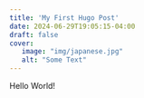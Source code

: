 ```yaml
---
title: 'My First Hugo Post'
date: 2024-06-29T19:05:15-04:00
draft: false
cover:
   image: "img/japanese.jpg"
   alt: "Some Text"
---
```


Hello World!
